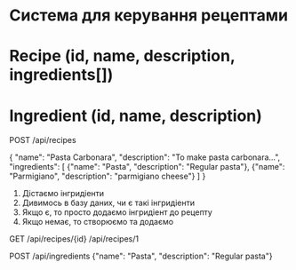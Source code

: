 # Система для керування рецептами

# Recipe (id, name, description, ingredients[])

# Ingredient (id, name, description)

POST /api/recipes

{
    "name": "Pasta Carbonara",
    "description": "To make pasta carbonara...",
    "ingredients": [
        {"name": "Pasta", "description": "Regular pasta"},
        {"name": "Parmigiano", "description": "parmigiano cheese"}
    ]
}

1) Дістаємо інгридіенти
2) Дивимось в базу даних, чи є такі інгридіенти
3) Якщо є, то просто додаємо інгридіент до рецепту
4) Якщо немає, то створюємо та додаємо

GET /api/recipes/{id} /api/recipes/1

POST /api/ingredients 
{"name": "Pasta", "description": "Regular pasta"}

